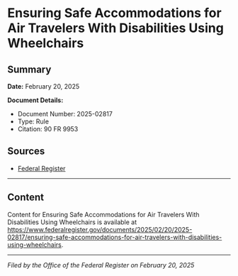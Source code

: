 # Ensuring Safe Accommodations for Air Travelers With Disabilities Using Wheelchairs

## Summary

**Date:** February 20, 2025

**Document Details:**
- Document Number: 2025-02817
- Type: Rule
- Citation: 90 FR 9953

## Sources
- [Federal Register](https://www.federalregister.gov/documents/2025/02/20/2025-02817/ensuring-safe-accommodations-for-air-travelers-with-disabilities-using-wheelchairs)

---

## Content

Content for Ensuring Safe Accommodations for Air Travelers With Disabilities Using Wheelchairs is available at https://www.federalregister.gov/documents/2025/02/20/2025-02817/ensuring-safe-accommodations-for-air-travelers-with-disabilities-using-wheelchairs.

---

*Filed by the Office of the Federal Register on February 20, 2025*
